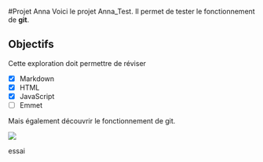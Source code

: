 #Projet Anna
Voici le projet Anna_Test.
Il permet de tester le fonctionnement de **git**.

## Objectifs
Cette exploration doit permettre de réviser
- [x] Markdown
- [x] HTML
- [x] JavaScript
- [ ] Emmet

Mais également découvrir le fonctionnement de git.

![](https://www.01gifs.com/smileys/reflexion/1.gif)

essai
